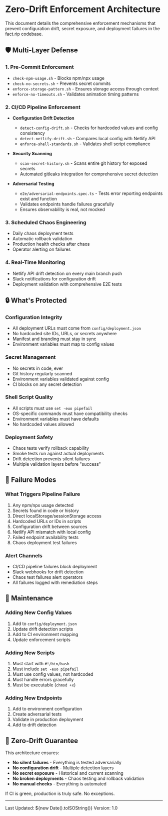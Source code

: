# Zero-Drift Enforcement Architecture

This document details the comprehensive enforcement mechanisms that prevent configuration drift, secret exposure, and deployment failures in the fact.rip codebase.

## 🛡️ Multi-Layer Defense

### 1. Pre-Commit Enforcement
- `check-npm-usage.sh` - Blocks npm/npx usage
- `check-no-secrets.sh` - Prevents secret commits
- `enforce-storage-pattern.sh` - Ensures storage access through context
- `enforce-no-timeouts.sh` - Validates animation timing patterns

### 2. CI/CD Pipeline Enforcement
- **Configuration Drift Detection**
  - `detect-config-drift.sh` - Checks for hardcoded values and config consistency
  - `detect-netlify-drift.sh` - Compares local config with Netlify API
  - `enforce-shell-standards.sh` - Validates shell script compliance

- **Security Scanning**
  - `scan-secret-history.sh` - Scans entire git history for exposed secrets
  - Automated gitleaks integration for comprehensive secret detection

- **Adversarial Testing**
  - `e2e/adversarial-endpoints.spec.ts` - Tests error reporting endpoints exist and function
  - Validates endpoints handle failures gracefully
  - Ensures observability is real, not mocked

### 3. Scheduled Chaos Engineering
- Daily chaos deployment tests
- Automatic rollback validation
- Production health checks after chaos
- Operator alerting on failures

### 4. Real-Time Monitoring
- Netlify API drift detection on every main branch push
- Slack notifications for configuration drift
- Deployment validation with comprehensive E2E tests

## 🔒 What's Protected

### Configuration Integrity
- All deployment URLs must come from `config/deployment.json`
- No hardcoded site IDs, URLs, or secrets anywhere
- Manifest and branding must stay in sync
- Environment variables must map to config values

### Secret Management
- No secrets in code, ever
- Git history regularly scanned
- Environment variables validated against config
- CI blocks on any secret detection

### Shell Script Quality
- All scripts must use `set -euo pipefail`
- OS-specific commands must have compatibility checks
- Environment variables must have defaults
- No hardcoded values allowed

### Deployment Safety
- Chaos tests verify rollback capability
- Smoke tests run against actual deployments
- Drift detection prevents silent failures
- Multiple validation layers before "success"

## 🚨 Failure Modes

### What Triggers Pipeline Failure
1. Any npm/npx usage detected
2. Secrets found in code or history
3. Direct localStorage/sessionStorage access
4. Hardcoded URLs or IDs in scripts
5. Configuration drift between sources
6. Netlify API mismatch with local config
7. Failed endpoint availability tests
8. Chaos deployment test failures

### Alert Channels
- CI/CD pipeline failures block deployment
- Slack webhooks for drift detection
- Chaos test failures alert operators
- All failures logged with remediation steps

## 🔧 Maintenance

### Adding New Config Values
1. Add to `config/deployment.json`
2. Update drift detection scripts
3. Add to CI environment mapping
4. Update enforcement scripts

### Adding New Scripts
1. Must start with `#!/bin/bash`
2. Must include `set -euo pipefail`
3. Must use config values, not hardcoded
4. Must handle errors gracefully
5. Must be executable (`chmod +x`)

### Adding New Endpoints
1. Add to environment configuration
2. Create adversarial tests
3. Validate in production deployment
4. Add to drift detection

## 🎯 Zero-Drift Guarantee

This architecture ensures:
- **No silent failures** - Everything is tested adversarially
- **No configuration drift** - Multiple detection layers
- **No secret exposure** - Historical and current scanning
- **No broken deployments** - Chaos testing and rollback validation
- **No manual checks** - Everything is automated

If CI is green, production is truly safe. No exceptions.

---

Last Updated: ${new Date().toISOString()}
Version: 1.0